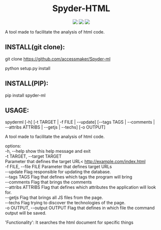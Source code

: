 <h1 align="center">Spyder-HTML</h1>

<p align="center">
<img src="http://img.shields.io/static/v1?label=STATUS&message=EM%20DESENVOLVIMENTO&color=GREEN&style=for-the-badge"/>
<img src="http://img.shields.io/static/v1?label=VERSION&message=1.2.0&color=blue&style=for-the-badge"/>
<img src="https://img.shields.io/github/license/accessmaker/Spyder-ml?style=for-the-badge"/>
</p>


A tool made to facilitate the analysis of html code.

<h2>INSTALL(git clone):</h2>

git clone https://github.com/accessmaker/Spyder-ml

python setup.py install


<h2>INSTALL(PIP):</h2>


pip install spyder-ml


<h2>USAGE:</h2>

spyderml [-h] [-t TARGET | -f FILE | --update]
         [--tags TAGS | --comments | --attribs ATTRIBS | --getjs | --techs]
         [-o OUTPUT]

A tool made to facilitate the analysis of html code.

options:<br>
  -h, --help            show this help message and exit<br>
  -t TARGET, --target TARGET<br>
                        Parameter that defines the target URL<
                        http://example.com/index.html <br>
  -f FILE, --file FILE  Parameter that defines target URLs<br>
  --update              Flag responsible for updating the database.<br>
  --tags TAGS           Flag that defines which tags the program will bring<br>
  --comments            Flag that brings the comments<br>
  --attribs ATTRIBS     Flag that defines which attributes the application
                        will look for.<br>
  --getjs               Flag that brings all JS files from the page.<br>
  --techs               Flag trying to discover the technologies of the page.<br>
  -o OUTPUT, --output OUTPUT
                        Flag that defines in which file the command output
                        will be saved.<br>

'Functionality': It searches the html document for specific things